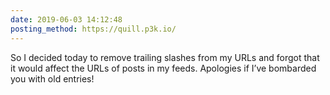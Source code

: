 ```yaml
---
date: 2019-06-03 14:12:48
posting_method: https://quill.p3k.io/
---
```


So I decided today to remove trailing slashes from my URLs and forgot that it would affect the URLs of posts in my feeds. Apologies if I’ve bombarded you with old entries!
